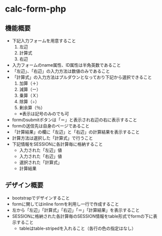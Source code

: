 # calc-form-php

## 機能概要
* 下記入力フォームを用意すること
    1. 左辺
    2. 計算式
    3. 右辺
* 入力フォームのname属性、ID属性は半角英数であること
* 「左辺」、「右辺」の入力方法は数値のみであること
* 「計算式」の入力方法はプルダウンとなっており下記から選択できること
    1. 加算（＋）
    2. 減算（ー）
    3. 乗算（Ｘ）
    4. 除算（÷）
    5. 剰余算（％）
    * ※表示は記号のみのでも可
* formのsubmitボタンは「＝」と表示され右辺の右に表示すること
* formの送信先は自身のページであること
* 「計算結果」の欄に「左辺」と「右辺」の計算結果を表示すること
* 計算方法は選択した「計算式」で行うこと
* 下記情報をSESSIONに各計算毎に格納すること
    * 入力された「左辺」値
    * 入力された「右辺」値
    * 選択された「計算式」
    * 計算結果

## デザイン概要
* bootstrapでデザインすること
* formに関してはinline formを利用し一行で作成すること
* 左から「左辺」「計算式」「右辺」「＝」「計算結果」を表示すること
* SESSIONに格納された各計算毎のSESSION情報をtable形式でformの下に表示すること
    * tableはtable-stripedを入れること（各行の色の指定はなし）
